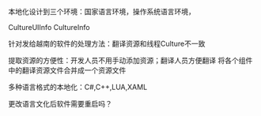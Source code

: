 本地化设计到三个环境：国家语言环境，操作系统语言环境，

CultureUIInfo
CultureInfo

针对发给越南的软件的处理方法：翻译资源和线程Culture不一致

提取资源的方便性：开发人员不用手动添加资源；翻译人员方便翻译
将各个组件中的翻译资源文件合并成一个资源文件

多种语言格式的本地化：C#,C++,LUA,XAML


更改语言文化后软件需要重启吗？